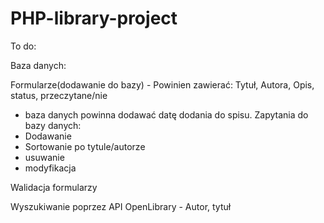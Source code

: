 # PHP-library-project
To do:

Baza danych:

  Formularze(dodawanie do bazy) - Powinien zawierać: Tytuł, Autora, Opis, status, przeczytane/nie 
  + baza danych powinna dodawać datę dodania do spisu.
  Zapytania do bazy danych: 
  + Dodawanie
  + Sortowanie po tytule/autorze
  + usuwanie
  + modyfikacja

  Walidacja formularzy
  
Wyszukiwanie poprzez API OpenLibrary  - Autor, tytuł

